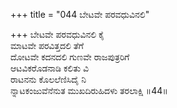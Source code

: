 +++
title = "044 ಬೇಟವೇ ಪರವಧುವಿನಲಿ"

+++
ಬೇಟವೇ ಪರವಧುವಿನಲಿ ಕೈ  
ಮಾಟವೇ ಪರವಿತ್ತದಲಿ ತೆಗೆ  
ದೋಟವೇ ಕದನದಲಿ ಗುಣವೇ ರಾಜಪುತ್ರರಿಗೆ  
ಆಟವಿಕರೊಡನಾಡಿ ಕಲಿತು ವಿ  
ರಾಟನನು ಕೊಲಲೆಣಿಸಿದೈ ನಿ  
ನ್ನಾಟಕಂಜುವೆನೆನುತ ಮುಖದಿರುಹಿದಳು ತರಲಾಕ್ಷಿ      ॥44॥